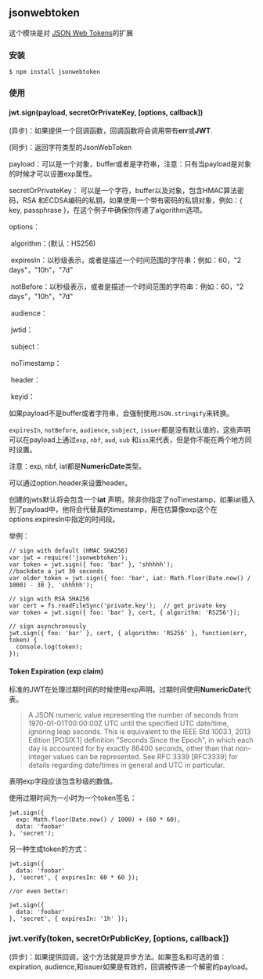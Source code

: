 ## jsonwebtoken

 这个模块是对 [JSON Web Tokens](https://tools.ietf.org/html/rfc7519)的扩展

###   安装

```
$ npm install jsonwebtoken
```

###  使用

#### jwt.sign(payload, secretOrPrivateKey, [options, callback])

(异步)：如果提供一个回调函数，回调函数将会调用带有**err**或**JWT**.

(同步)：返回字符类型的JsonWebToken

payload：可以是一个对象，buffer或者是字符串，注意：只有当payload是对象的时候才可以设置exp属性。

secretOrPrivateKey： 可以是一个字符，buffer以及对象，包含HMAC算法密码，RSA 和ECDSA编码的私钥，如果使用一个带有密码的私钥对象，例如：{ key, passphrase }，在这个例子中确保你传递了algorithm选项。

options：

​    algorithm：(默认：HS256)

​    expiresIn：以秒级表示，或者是描述一个时间范围的字符串：例如：60，"2 days"，"10h"，"7d"

​    notBefore：以秒级表示，或者是描述一个时间范围的字符串：例如：60，"2 days"，"10h"，"7d"

​    audience：

​    jwtid：

​    subject：

​    noTimestamp：

​    header：

​    keyid：

如果payload不是buffer或者字符串，会强制使用`JSON.stringify`来转换。

`expiresIn`, `notBefore`, `audience`, `subject`, `issuer`都是没有默认值的，这些声明可以在payload上通过`exp`, `nbf`, `aud`, `sub` 和`iss`来代表，但是你不能在两个地方同时设置。

注意：exp, nbf, iat都是**NumericDate**类型。

可以通过option.header来设置header。

创建的jwts默认将会包含一个**iat** 声明，除非你指定了noTimestamp，如果iat插入到了payload中，他将会代替真的timestamp，用在估算像exp这个在options.expiresIn中指定的时间段。

举例：

```
// sign with default (HMAC SHA256)
var jwt = require('jsonwebtoken');
var token = jwt.sign({ foo: 'bar' }, 'shhhhh');
//backdate a jwt 30 seconds
var older_token = jwt.sign({ foo: 'bar', iat: Math.floor(Date.now() / 1000) - 30 }, 'shhhhh');

// sign with RSA SHA256
var cert = fs.readFileSync('private.key');  // get private key
var token = jwt.sign({ foo: 'bar' }, cert, { algorithm: 'RS256'});

// sign asynchronously
jwt.sign({ foo: 'bar' }, cert, { algorithm: 'RS256' }, function(err, token) {
  console.log(token);
});
```

#### Token Expiration (exp claim)

标准的JWT在处理过期时间的时候使用exp声明。过期时间使用**NumericDate**代表。

> A JSON numeric value representing the number of seconds from 1970-01-01T00:00:00Z UTC until the specified UTC date/time, ignoring leap seconds. This is equivalent to the IEEE Std 1003.1, 2013 Edition [POSIX.1] definition "Seconds Since the Epoch", in which each day is accounted for by exactly 86400 seconds, other than that non-integer values can be represented. See RFC 3339 [RFC3339] for details regarding date/times in general and UTC in particular.

表明exp字段应该包含秒级的数值。

使用过期时间为一小时为一个token签名：

```
jwt.sign({
  exp: Math.floor(Date.now() / 1000) + (60 * 60),
  data: 'foobar'
}, 'secret');
```

另一种生成token的方式：

```
jwt.sign({
  data: 'foobar'
}, 'secret', { expiresIn: 60 * 60 });

//or even better:

jwt.sign({
  data: 'foobar'
}, 'secret', { expiresIn: '1h' });
```

### jwt.verify(token, secretOrPublicKey, [options, callback])

(异步)：如果提供回调，这个方法就是异步方法。如果签名和可选的值：expiration, audience,和issuer如果是有效的，回调被传递一个解密的payload。

